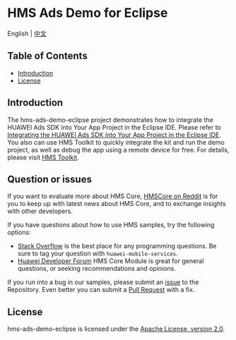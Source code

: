 # HMS Ads Demo for Eclipse
English | [中文](https://github.com/HMS-Core/hms-ads-demo-eclipse/blob/master/README_ZH.md)
## Table of Contents

 * [Introduction](#introduction)
 * [License](#license)
 
## Introduction
The hms-ads-demo-eclipse project demonstrates how to integrate the HUAWEI Ads SDK into Your App Project in the Eclipse IDE.
Please refer to [Integrating the HUAWEI Ads SDK into Your App Project in the Eclipse IDE](https://developer.huawei.com/consumer/en/doc/development/HMSCore-Guides/eclipse-integrating-sdk-0000001055373923).
<br>You also can use HMS Toolkit to quickly integrate the kit and run the demo project, as well as debug the app using a remote device for free. For details, please visit [HMS Toolkit](https://developer.huawei.com/consumer/en/doc/development/Tools-Guides/getting-started-0000001077381096).</br>

## Question or issues
If you want to evaluate more about HMS Core,
[HMSCore on Reddit](https://www.reddit.com/r/HuaweiDevelopers/) is for you to keep up with latest news about HMS Core, and to exchange insights with other developers.

If you have questions about how to use HMS samples, try the following options:
- [Stack Overflow](https://stackoverflow.com/questions/tagged/huawei-mobile-services) is the best place for any programming questions. Be sure to tag your question with 
`huawei-mobile-services`.
- [Huawei Developer Forum](https://forums.developer.huawei.com/forumPortal/en/home?fid=0101187876626530001) HMS Core Module is great for general questions, or seeking recommendations and opinions.

If you run into a bug in our samples, please submit an [issue](https://github.com/HMS-Core/hms-ads-demo-eclipse/issues) to the Repository. Even better you can submit a [Pull Request](https://github.com/HMS-Core/hms-ads-demo-eclipse/pulls) with a fix.

##  License
hms-ads-demo-eclipse is licensed under the [Apache License, version 2.0](http://www.apache.org/licenses/LICENSE-2.0).
